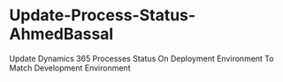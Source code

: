 # Update-Process-Status-AhmedBassal
Update Dynamics 365 Processes Status On Deployment Environment To Match Development Environment
